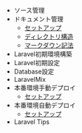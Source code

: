 * ソース管理
* ドキュメント管理  
    * [セットアップ](contents/document/setup.md)
    * [ディレクトリ構造](contents/document/directory_structure.md)
    * [マークダウン記法](contents/document/markdown.md)
* Laravel初期環境構築
* Laravel初期設定
* Database設定
* LaravelMix
* 本番環境手動デプロイ
    * [セットアップ](contents/manual_deploy/setup.md)
* 本番環境自動デプロイ  
    * [セットアップ](contents/auto_deploy/setup.md)
* Laravel Tips  